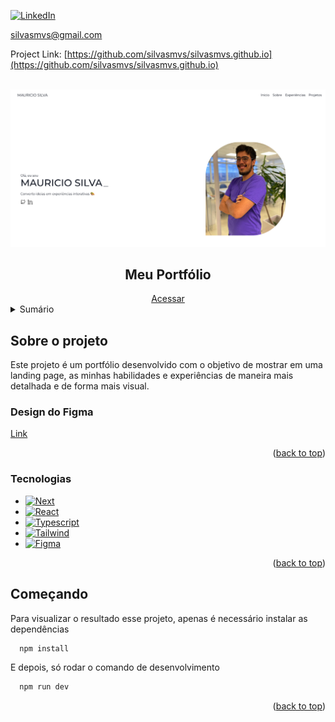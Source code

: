 <a id="readme-top"></a>
[![LinkedIn][linkedin-shield]][linkedin-url]

silvasmvs@gmail.com

Project Link: [https://github.com/silvasmvs/silvasmvs.github.io](https://github.com/silvasmvs/silvasmvs.github.io)



<!-- PROJECT LOGO -->
<br />
<div align="center">
  <a href="https://github.com/silvasmvs/silvasmvs.github.io">
    <img src="assets/logo.png" alt="Logo">
  </a>
  <h2 align="center">Meu Portfólio</h2>
  <a target="_blank" href="https://silvasmvs.github.io/">Acessar</a>
</div>

<!-- SUMMARY -->
<details>
  <summary>Sumário</summary>
  <ol>
    <li>
      <a href="#sobre-o-projeto">Sobre o projeto</a>
      <ul>
        <li><a href="#design-do-figma">Design do Figma</a></li>
        <li><a href="#tecnologias">Tecnologias</a></li>
      </ul>
    </li>
    <li>
      <a href="#começando">Começando</a>
      <ul>
        <li><a href="#pré-requisitos">Pré Requisitos</a></li>
        <li><a href="#instalação">Instalação</a></li>
      </ul>
    </li>
    <li><a href="#licença">Licença</a></li>
    <li><a href="#contato">Contato</a></li>
  </ol>
</details>



<!-- ABOUT THE PROJECT -->
## Sobre o projeto

Este projeto é um portfólio desenvolvido com o objetivo de mostrar em uma landing page, as minhas habilidades e experiências de maneira mais detalhada e de forma mais visual.

### Design do Figma

<a target="_blank" href="https://www.figma.com/design/Zt9j8zGMMTEVYw7OPwGJdi/Personal-Portfolio-Template-%7C-Mobile-%26-Desktop-(Community)?node-id=0-1&t=G1dvjn9D0ye0gLnw-1">
  Link
</a>


<p align="right">(<a href="#readme-top">back to top</a>)</p>


### Tecnologias

* [![Next][Next.js]][Next-url]
* [![React][React.js]][React-url]
* [![Typescript][Typescript]][Typescript-url]
* [![Tailwind][Tailwind]][Tailwind-url]
* [![Figma][Figma]][Figma-url]

<p align="right">(<a href="#readme-top">back to top</a>)</p>

<!-- GETTING STARTED -->
## Começando

Para visualizar o resultado esse projeto, apenas é necessário instalar as dependências 

```sh
  npm install
```

E depois, só rodar o comando de desenvolvimento

```sh
  npm run dev
```

<p align="right">(<a href="#readme-top">back to top</a>)</p>

<!-- MARKDOWN LINKS & IMAGES -->
[license-shield]: https://img.shields.io/github/license/othneildrew/Best-README-Template.svg?style=for-the-badge
[license-url]: https://github.com/othneildrew/Best-README-Template/blob/master/LICENSE.txt
[linkedin-shield]: https://img.shields.io/badge/-LinkedIn-black.svg?style=for-the-badge&logo=linkedin&colorB=555
[linkedin-url]: https://www.linkedin.com/in/silvasmvs/

[Next.js]: https://img.shields.io/badge/next.js-000000?style=for-the-badge&logo=nextdotjs&logoColor=white
[React.js]: https://img.shields.io/badge/React-20232A?style=for-the-badge&logo=react&logoColor=61DAFB
[Typescript]: https://img.shields.io/badge/Typescript-20232A?style=for-the-badge&logo=typescript&logoColor=3178C6
[Tailwind]: https://img.shields.io/badge/Tailwind-20232A?style=for-the-badge&logo=tailwindcss&logoColor=#06B6D4
[Figma]: https://img.shields.io/badge/Figma-20232A?style=for-the-badge&logo=figma&logoColor=#F24E1E


[React-url]: https://reactjs.org/
[Next-url]: https://nextjs.org/
[Typescript-url]: https://www.typescriptlang.org/
[Tailwind-url]: https://tailwindcss.com/
[Figma-url]: https://www.figma.com/
